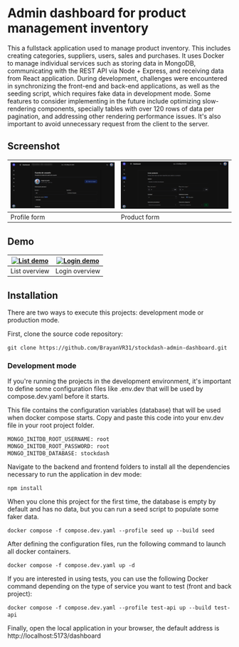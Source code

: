 # Admin dashboard for product management inventory

This a fullstack application used to manage product inventory. This includes creating categories, suppliers, users, sales and purchases. It uses Docker to manage individual services such as storing data in MongoDB, communicating with the REST API via Node + Express, and receiving data from React application. During development, challenges were encountered in synchronizing the front-end and back-end applications, as well as the seeding script, which requires fake data in development mode. Some features to consider implementing in the future include optimizing slow-rendering components, specially tables with over 120 rows of data per pagination, and addressing other rendering performance issues. It's also important to avoid unnecessary request from the client to the server.

## Screenshot
| ![Profile Form](docs/images/profile.png) | ![Product Form](docs/images/form.png)
|--------------------|-------------------
| Profile form | Product form       


## Demo



| [![List demo](https://img.youtube.com/vi/34rn4rBS6j4/hqdefault.jpg)](https://www.youtube.com/watch?v=34rn4rBS6j4) | [![Login demo](https://img.youtube.com/vi/L3pErB93Wxw/hqdefault.jpg)](https://www.youtube.com/watch?v=L3pErB93Wxw)
|--------------------|-------------------
| List overview | Login overview       


## Installation

There are two ways to execute this projects: development mode or production mode.

First, clone the source code repository:

```
git clone https://github.com/BrayanVR31/stockdash-admin-dashboard.git
```

### Development mode

If you're running the projects in the development environment, it's important to define some configuration files like .env.dev that will be used by compose.dev.yaml before it starts.

This file contains the configuration variables (database) that will be used when docker compose starts. Copy and paste this code into your env.dev file in your root project folder.

```
MONGO_INITDB_ROOT_USERNAME: root
MONGO_INITDB_ROOT_PASSWORD: root
MONGO_INITDB_DATABASE: stockdash
```

Navigate to the backend and frontend folders to install all the dependencies necessary to run the application in dev mode:

```
npm install
```

When you clone this project for the first time, the database is empty by default and has no data, but you can run a seed script to populate some faker data.

```
docker compose -f compose.dev.yaml --profile seed up --build seed
```

After defining the configuration files, run the following command to launch all docker containers.

```
docker compose -f compose.dev.yaml up -d
```

If you are interested in using tests, you can use the following Docker command depending on the type of service you want to test (front and back project):

```
docker compose -f compose.dev.yaml --profile test-api up --build test-api
```

Finally, open the local application in your browser, the default address is http://localhost:5173/dashboard
